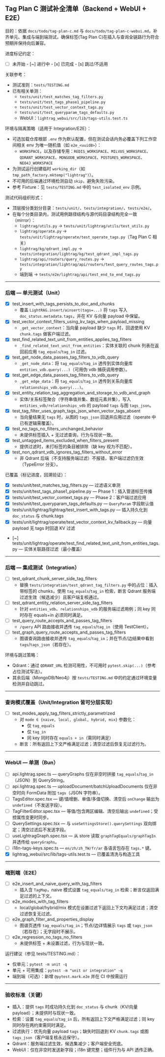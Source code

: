 ## Tag Plan C 测试补全清单（Backend + WebUI + E2E）

目的：依据 `docs/todo/tag-plan-c.md` 与 `docs/todo/tag-plan-c-webui.md`，补齐单元、集成与端到端测试，确保标签(Tag Plan C)在插入与查询全链路行为符合预期并保持向后兼容。

进度标记约定：
- [ ] 未开始  - [~] 进行中  - [x] 已完成  - [s] 跳过/不适用

关联参考：
- 测试准则：`tests/TESTING.md`
- 已有相关单测：
  - `tests/unit/test_matches_tag_filters.py`
  - `tests/unit/test_tags_phase1_pipeline.py`
  - `tests/unit/test_vector_context_tags.py`
  - `tests/unit/test_queryparam_tags_defaults.py`
  - WebUI：`lightrag_webui/src/lib/tags-utils.test.ts`

环境与隔离策略（适用于 Integration/E2E）：
- 可选加载仓库根部 `.env` 作为默认配置，但在测试会话内务必覆盖下列工作空间相关 env 为唯一随机值（如 `e2e_<uuid8>`）：
  - `WORKSPACE`，以及存储专用：`REDIS_WORKSPACE`、`MILVUS_WORKSPACE`、`QDRANT_WORKSPACE`、`MONGODB_WORKSPACE`、`POSTGRES_WORKSPACE`、`NEO4J_WORKSPACE`
- 为测试运行创建临时 `working_dir`（如 `tmp_path_factory.mktemp("lightrag")`）。
- 不可用的后端通过环境检测自动 `skip`，避免失败污染。
- 参考 Fixture：见 `tests/TESTING.md` 中的 `test_isolated_env` 示例。

测试代码组织形式：
- 顶层按分类划分目录：`tests/unit/`、`tests/integration/`、`tests/e2e/`。
- 在每个分类目录内，测试用例路径结构与源代码目录结构完全一致（mirror）：
  - `lightrag/utils.py` → `tests/unit/lightrag/utils/test_utils.py`
  - `lightrag/operate.py` → `tests/unit/lightrag/operate/test_operate_tags.py`（Tag Plan C 相关）
  - `lightrag/kg/qdrant_impl.py` → `tests/integration/lightrag/kg/test_qdrant_impl_tags.py`
  - `lightrag/api/routers/query_routes.py` → `tests/integration/lightrag/api/routers/test_query_routes_tags.py`
  - 端到端 → `tests/e2e/lightrag/api/test_end_to_end_tags.py`

---

### 后端 — 单元测试（Unit）
- [x] test_insert_with_tags_persists_to_doc_and_chunks
  - 覆盖 `LightRAG.insert/ainsert(tags=...)` 将 `tags` 写入 `doc_status.metadata.tags`，并在 KV 与向量 payload 中保留。
- [x] test_vector_context_filters_using_kv_tags_when_payload_missing
  - `_get_vector_context`：当向量 payload 缺少 `tags` 时，回退使用 KV `chunk.tags` 做客户端过滤。
- [x] test_find_related_text_unit_from_entities_applies_tag_filters
  - `_find_related_text_unit_from_entities`：实体关联的 chunk 列表在返回前应用 `tag_equals`/`tag_in` 过滤。
- [x] test_get_node_data_passes_tag_filters_to_vdb_query
  - `_get_node_data`：将 `tag_equals`/`tag_in` 透传到实体向量库 `entities_vdb.query(...)`（可用伪 vdb 捕获调用参数）。
- [x] test_get_edge_data_passes_tag_filters_to_vdb_query
  - `_get_edge_data`：将 `tag_equals`/`tag_in` 透传到关系向量库 `relationships_vdb.query(...)`。
- [x] test_entity_relation_tag_aggregation_and_storage_to_vdb_and_graph
  - 实体/关系标签聚合（字符串值并集、数组元素并集），写入 `entities_vdb/relationships_vdb` 的 payload `tags` 与图 `tags_json`。
- [x] test_tag_filter_uses_graph_tags_json_when_vector_tags_absent
  - 当向量结果无 `tags` 时，从图的 `tags_json` 回退并应用过滤（operate 中已有逻辑需覆盖）。
- [x] test_no_tags_no_filters_unchanged_behavior
  - 未提供标签插入 + 无过滤查询，行为与现状一致。
- [x] test_untagged_items_excluded_when_filters_present
  - 提供过滤时，未打标签的条目被排除（缺 key 视为不匹配）。
- [x] test_non_qdrant_vdb_ignores_tag_filters_without_error
  - 非 Qdrant 后端（不支持服务端过滤）不报错，客户端过滤仍生效（TypeError 分支）。

已覆盖（标记进度，回溯验证）：
- [x] tests/unit/test_matches_tag_filters.py — 过滤语义单测
- [x] tests/unit/test_tags_phase1_pipeline.py — Phase 1：插入管道标签传播
- [x] tests/unit/test_vector_context_tags.py — Phase 2：客户端过滤应用
- [x] tests/unit/test_queryparam_tags_defaults.py — `QueryParam` 字段默认值
 - [x] tests/unit/lightrag/lightrag/test_insert_with_tags.py — 插入持久化到 `doc_status` 与 chunk.tags
 - [x] tests/unit/lightrag/operate/test_vector_context_kv_fallback.py — 向量 payload 无 tags 时回退 KV 过滤
 - [~] tests/unit/lightrag/operate/test_find_related_text_unit_from_entities_tags.py — 实体关联路径过滤（最小覆盖）

---

### 后端 — 集成测试（Integration）
- [ ] test_qdrant_chunk_server_side_tag_filters
  - 替换 `tests/integration/test_qdrant_tag_filters.py` 中的占位：插入带标签的 chunks，使用 `tag_equals`/`tag_in` 检索，断言 Qdrant 服务端过滤生效（候选减少）且客户端复核通过。
- [ ] test_qdrant_entity_relation_server_side_tag_filters
  - 针对 `entities_vdb`、`relationships_vdb` 的服务端过滤用例；同 key 同时存在 equals+in 必须同时满足。
- [ ] test_query_route_accepts_and_passes_tag_filters
  - `/query` API 路由接收并透传 `tag_equals`/`tag_in`（使用 TestClient）。
- [ ] test_graph_query_route_accepts_and_passes_tag_filters
  - 图谱查询路由接收并透传 `tag_equals`/`tag_in`；并在节点/边结果中看到 `tags`/`tags_json`（若存在）。

环境与跳过策略：
- Qdrant：通过 `QDRANT_URL` 检测可用性，不可用时 `pytest.skip(...)`（参考占位测试写法）。
- 其余后端（MongoDB/Neo4j）按 `tests/TESTING.md` 中的约定通过环境变量检测并自动跳过。

---

### 查询模式覆盖（Unit/Integration 皆可分层实现）
- [ ] test_modes_apply_tag_filters_strictly_parametrized
  - 对 `mode ∈ {naive, local, global, hybrid, mix}` 参数化：
    - 仅 `tag_equals`
    - 仅 `tag_in`
    - 同 key 同时存在 `equals + in`（需同时满足）
  - 断言：所有返回上下文严格满足过滤；清空过滤后恢复无过滤行为。

---

### WebUI — 单测（Bun）
- [ ] api.lightrag.spec.ts — queryGraphs 仅在非空时拼接 `tag_equals`/`tag_in`（JSON）到 QueryString。
- [ ] api.lightrag.spec.ts — uploadDocument/batchUploadDocuments 仅在非空时向 FormData 附加 `tags`（JSON 字符串）。
- [ ] TagsEditor.spec.tsx — 键/值增删、单值/多值切换、清空后 `onChange` 输出为 `undefined`（不发送字段）。
- [ ] TagFilterEditor.spec.tsx — 等值/包含两区编辑、清空后输出 `undefined`；受控属性变更时同步。
- [ ] QuerySettings.spec.tsx — 与 `useSettingsStore().querySettings` 双向绑定；清空过滤后不发送字段。
- [ ] useLightragGraph.spec.tsx — 从 store 读取 `graphTagEquals/graphTagIn` 并透传给 `queryGraphs`。
- [ ] i18n-tags-keys.spec.ts — `en/zh/zh_TW/fr/ar` 各语言包存在 `tags.*` 键。
- [x] lightrag_webui/src/lib/tags-utils.test.ts — 已覆盖清洗与构造工具

---

### 端到端（E2E）
- [ ] e2e_insert_and_naive_query_with_tag_filters
  - 插入含 `TagMap`，naive 模式设置 `tag_equals/tag_in` 检索；断言仅返回满足过滤的上下文。
- [ ] e2e_modes_with_tag_filters
  - local/global/hybrid/mix 模式在设置过滤下返回上下文均满足过滤；清空过滤恢复无过滤。
- [ ] e2e_graph_filter_and_properties_display
  - 图谱页透传 `tag_equals/tag_in`；节点/边详情展示 `tags` 或 `tags_json`（若存在）；无字段时不展示。
- [ ] e2e_regression_no_tags_no_filters
  - 未提供标签 + 未设置过滤，行为与现状一致。

运行建议（参见 tests/TESTING.md）：
- 仅单元：`pytest -m unit -q`
- 单元 + 可用集成：`pytest -m "unit or integration" -q`
- 端到端（可选）：新增 `@pytest.mark.e2e` 并在 CI 中按需运行

---

### 验收标准（关键）
- 插入：提供 `tags` 时成功持久化到 `doc_status` 与 chunk（KV/向量 payload）；未提供时与现状一致。
- 检索：设置 `tag_equals`/`tag_in` 后，所有返回上下文严格满足过滤；同 key 同时存在两约束需同时满足。
- 过滤执行：优先向量 payload `tags`；缺失时回退到 KV `chunk.tags` 或图 `tags_json`（客户端复核永远保守）。
- Qdrant：服务端过滤生效，候选集减少；客户端安全兜底。
- WebUI：仅在非空时发送新字段；i18n 键完整；组件行为与 API 透传正确。


